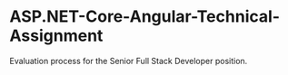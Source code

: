 # ASP.NET-Core-Angular-Technical-Assignment
Evaluation process for the Senior Full Stack Developer position.
